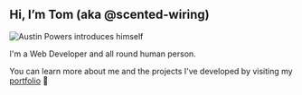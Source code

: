 ## Hi, I’m Tom (aka @scented-wiring)

![Austin Powers introduces himself](https://media.giphy.com/media/w2KHfIlI3V7bi/giphy.gif)

I'm a Web Developer and all round human person.

You can learn more about me and the projects I've developed by visiting my [portfolio](https://tomhammersley-portfolio.herokuapp.com/) :rocket:
